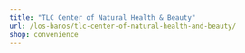 ```yaml
---
title: "TLC Center of Natural Health & Beauty"
url: /los-banos/tlc-center-of-natural-health-and-beauty/
shop: convenience
---
```

